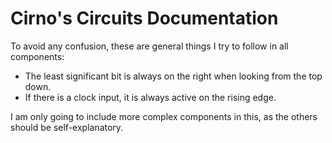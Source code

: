 # Cirno's Circuits Documentation


To avoid any confusion, these are general things I try to follow in all components:

- The least significant bit is always on the right when looking from the top down.
- If there is a clock input, it is always active on the rising edge.

I am only going to include more complex components in this, as the others should be self-explanatory.


